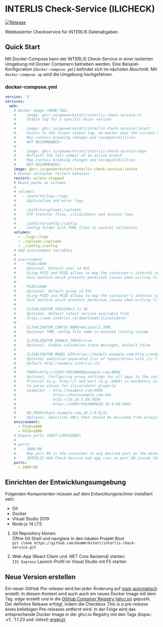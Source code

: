 # INTERLIS Check-Service (ILICHECK)

[![Release](https://github.com/GeoWerkstatt/interlis-check-service/actions/workflows/release.yml/badge.svg)](https://github.com/GeoWerkstatt/interlis-check-service/actions/workflows/release.yml)

Webbasierter Checkservice für INTERLIS Datenabgaben

## Quick Start

Mit Docker-Compose kann der INTERLIS Check-Service in einer isolierten Umgebung mit Docker Containern betrieben werden. Eine Beispiel-Konfiguration (`docker-compose.yml`) befindet sich im nächsten Abschnitt. Mit `docker-compose up` wird die Umgebung hochgefahren.

### docker-compose.yml

```yaml
version: '3'
services:
  web:
    # Docker image (NAME:TAG)
    #   - image: ghcr.io/geowerkstatt/interlis-check-service:v1
    #     Stable tag for a specific major version
    #
    #   - image: ghcr.io/geowerkstatt/interlis-check-service:latest
    #     Points to the latest stable tag, no matter what the current major version is
    #     May contain breaking changes and incompatibilities
    #     NOT RECOMMENDED!
    #
    #   - image: ghcr.io/geowerkstatt/interlis-check-service:edge
    #     Reflects the last commit of an active branch
    #     May contain breaking changes and incompatibilities
    #     NOT RECOMMENDED!
    image: ghcr.io/geowerkstatt/interlis-check-service:latest
    # Docker container restart behavior
    restart: unless-stopped
    # Mount paths as volumes
    #
    # volumes:
    #   - /path/to/logs:/logs
    #     Application and error logs
    #
    #   - /path/to/uploads:/uploads
    #     XTF transfer files, ilivalidator and session logs
    #
    #   - /path/to/config:/config
    #     Config folder with TOML files to control validation
    volumes:
      - ./logs:/logs
      - ./uploads:/uploads
      - ./config:/config
    # Add environment variables
    #
    # environment:
    #   - PUID=1000
    #     Optional, Default user id 941
    #     Using PUID and PGID allows to map the container's internal user to a user on the
    #     host machine which prevents permisson issues when writing files to the mounted volume
    #
    #   - PGID=1000
    #     Optional, Default group id 941
    #     Using PUID and PGID allows to map the container's internal user to a user on the
    #     host machine which prevents permisson issues when writing files to the mounted volume
    #
    #   - ILIVALIDATOR_VERSION=1.11.10
    #     Optional, Default latest version available from
    #     https://www.interlis.ch/downloads/ilivalidator
    #
    #   - ILIVALIDATOR_CONFIG_NAME=Beispiel1.TOML
    #     Optional TOML config file name in mounted /config volume
    #
    #   - ILIVALIDATOR_ENABLE_TRACE=true
    #     Optional, Enable validation trace messages, Default false
    #
    #   - ILIVALIDATOR_MODEL_DIR=https://models.example.com;http://models.interlis.ch/
    #     Optional semicolon-separated list of repositories with ili-files
    #     Default http://models.interlis.ch/
    #
    #   - PROXY=http://USER:PASSWORD@example.com:8080
    #     Optional, Configuring proxy settings for all apps in the container
    #     Protocol (e.g. http://) and port (e.g. 8080) is mandatory in order do be able
    #     to parse values for ilivalidator properly
    #     examples: - http://example.com:8080
    #               - https://hostexample.com:443
    #               - http://10.10.5.68:5698
    #               - https://USER:PASSWORD10.10.5.68:8443
    #
    #   - NO_PROXY=host.example.com,10.1.0.0/16
    #     Optional, Specifies URLs that should be excluded from proxying
    environment:
      - PUID=1000
      - PGID=1000
    # Expose ports (HOST:CONTAINER)
    #
    # ports:
    #   - 3080:80
    #     Map port 80 in the container to any desired port on the Docker host
    #     INTERLIS Web-Check-Service web app runs on port 80 inside the container
    ports:
      - 3080:80
```

## Einrichten der Entwicklungsumgebung

Folgenden Komponenten müssen auf dem Entwicklungsrechner installiert sein:

* Git
* Docker
* Visual Studio 2019
* Node.js 14 LTS

1. Git Repository klonen:  
   Öffne Git Shell und navigiere in den lokalen Projekt Root  
   `git clone https://github.com/GeoWerkstatt/interlis-check-service.git`

1. Web-App (React Client und .NET Core Backend) starten:  
   `IIS Express` Launch-Profil im Visual Studio mit F5 starten

## Neue Version erstellen

Ein neuer GitHub _Pre-release_ wird bei jeder Änderung auf [main](https://github.com/GeoWerkstatt/interlis-check-service) [automatisch](./.github/workflows/pre-release.yml) erstellt. In diesem Kontext wird auch auch ein neues Docker Image mit dem Tag _:edge_ erstellt und in die [GitHub Container Registry (ghcr.io)](https://github.com/geowerkstatt/interlis-check-service/pkgs/container/interlis-check-service) gepusht. Der definitve Release erfolgt, indem die Checkbox _This is a pre-release_ eines beliebigen Pre-releases entfernt wird. In der Folge wird das entsprechende Docker Image in der ghcr.io Registry mit den Tags (bspw.: _:v1_, _:1.1.23_ und _:latest_) [ergänzt](./.github/workflows/release.yml).
